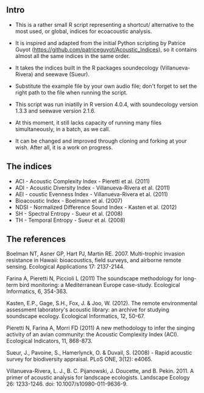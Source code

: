 ## Intro

- This is a rather small R script representing a shortcut/ alternative to the most used, or global, indices for ecoacoustic analysis.

- It is inspired and adapted from the initial Python scripting by Patrice Guyot (https://github.com/patriceguyot/Acoustic_Indices), so it contains almost all the same indices in the same order.

- It takes the indices built in the R packages soundecology (Villanueva-Rivera) and seewave (Sueur).

- Substitute the example file by your own audio file; don't forget to set the right path to the file when running the script.

-  This script was run iniatilly in R version 4.0.4, with soundecology version 1.3.3 and seewave version 2.1.6.

- At this moment, it still lacks capacity of running many files simultaneously, in a batch, as we call.

- It can be changed and improved through cloning and forking at your wish. After all, it is a work on progress.

## The indices

- ACI - Acoustic Complexity Index - Pieretti et al. (2011)
- ADI - Acoustic Diversity Index - Villanueva-Rivera et al. (2011)
- AEI - coustic Evenness Index - Villanueva-Rivera et al. (2011)
- Bioacoustic Index - Boelmann et al. (2007)
- NDSI - Normalized Difference Sound Index - Kasten et al. (2012)
- SH - Spectral Entropy - Sueur et al. (2008)
- TH - Temporal Entropy - Sueur et al. (2008)

## The references

Boelman NT, Asner GP, Hart PJ, Martin RE. 2007. Multi-trophic invasion resistance in Hawaii: bioacoustics, field surveys, and airborne remote sensing. Ecological Applications 17: 2137-2144.

Farina A, Pieretti N, Piccioli L (2011) The soundscape methodology for long-term bird monitoring: a Mediterranean Europe case-study. Ecological Informatics, 6, 354-363.

Kasten, E.P., Gage, S.H., Fox, J. & Joo, W. (2012). The remote environmental assessment laboratory's acoustic library: an archive for studying soundscape ecology. Ecological Informatics, 12, 50-67.

Pieretti N, Farina A, Morri FD (2011) A new methodology to infer the singing activity of an avian community: the Acoustic Complexity Index (ACI). Ecological Indicators, 11, 868-873.

Sueur, J., Pavoine, S., Hamerlynck, O. & Duvail, S. (2008) - Rapid acoustic survey for biodiversity appraisal. PLoS ONE, 3(12): e4065.

Villanueva-Rivera, L. J., B. C. Pijanowski, J. Doucette, and B. Pekin. 2011. A primer of acoustic analysis for landscape ecologists. Landscape Ecology 26: 1233-1246. doi: 10.1007/s10980-011-9636-9.

